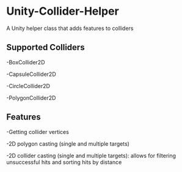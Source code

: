 # Unity-Collider-Helper
A Unity helper class that adds features to colliders

## Supported Colliders
-BoxCollider2D

-CapsuleCollider2D

-CircleCollider2D

-PolygonCollider2D

## Features
-Getting collider vertices

-2D polygon casting (single and multiple targets)

-2D collider casting (single and multiple targets): allows for filtering unsuccessful hits and sorting hits by distance
